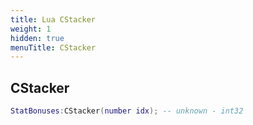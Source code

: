 ```yaml
---
title: Lua CStacker
weight: 1
hidden: true
menuTitle: CStacker
---
```

## CStacker
```lua
StatBonuses:CStacker(number idx); -- unknown - int32
```